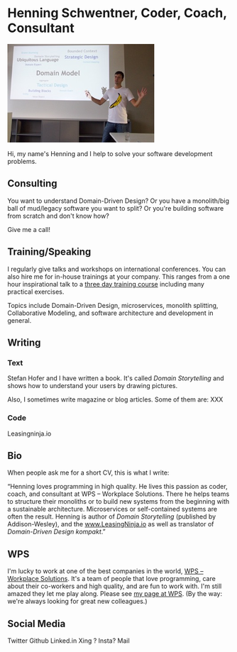 # Henning Schwentner, Coder, Coach, Consultant

![Henning Schwentner giving a presentation](images/henning-presenting.jpg)

Hi, my name's Henning and I help to solve your software development problems.

## Consulting

You want to understand Domain-Driven Design?
Or you have a monolith/big ball of mud/legacy software you want to split?
Or you're building software from scratch and don't know how?

Give me a call!

## Training/Speaking

I regularly give talks and workshops on international conferences.
You can also hire me for in-house trainings at your company.
This ranges from a one hour inspirational talk to a [three day training course]() including many practical exercises.

Topics include Domain-Driven Design, microservices, monolith splitting, Collaborative Modeling, and software architecture and development in general.

## Writing

### Text

Stefan Hofer and I have written a book. It's called *Domain Storytelling* and shows how to understand your users by drawing pictures.

Also, I sometimes write magazine or blog  articles.
Some of them are: XXX

### Code

Leasingninja.io

## Bio

When people ask me for a short CV, this is what I write:

“Henning loves programming in high quality. He lives this passion as coder, coach, and consultant at WPS – Workplace Solutions. There he helps teams to structure their monoliths or to build new systems from the beginning with a sustainable architecture. Microservices or self-contained systems are often the result. Henning is author of *Domain Storytelling* (published by Addison-Wesley), and the www.LeasingNinja.io as well as translator of *Domain-Driven Design kompakt*.”

## WPS

I'm lucky to work at one of the best companies in the world, [WPS – Workplace Solutions](https://wps.de).
It's a team of people that love programming, care about their co-workers and high quality, and are fun to work with.
I'm still amazed they let me play along.
Please see [my page at WPS](https://www.wps.de/hs).
(By the way: we're always looking for great new colleagues.)

## Social Media

Twitter
Github
Linked.in
Xing ?
Insta?
Mail
